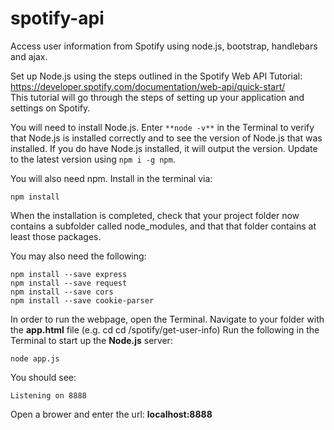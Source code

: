 # spotify-api
Access user information from Spotify using node.js, bootstrap, handlebars and ajax.

Set up Node.js using the steps outlined in the Spotify Web API Tutorial: https://developer.spotify.com/documentation/web-api/quick-start/  
This tutorial will go through the steps of setting up your application and settings on Spotify.

You will need to install Node.js. Enter ```**node -v**``` in the Terminal to verify that Node.js is installed correctly and to see the version of Node.js that was installed. If you do have Node.js installed, it will output the version.
Update to the latest version using ```npm i -g npm```.

You will also need npm. Install in the terminal via:
```
npm install
```

When the installation is completed, check that your project folder now contains a subfolder called node_modules, and that that folder contains at least those packages.

You may also need the following:  
```
npm install --save express  
npm install --save request  
npm install --save cors  
npm install --save cookie-parser  
```

In order to run the webpage, open the Terminal.
Navigate to your folder with the **app.html** file (e.g. cd cd /spotify/get-user-info)
Run the following in the Terminal to start up the **Node.js** server:  
```
node app.js
```

You should see: 
```
Listening on 8888
```

Open a brower and enter the url: **localhost:8888**





